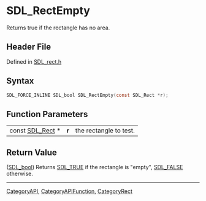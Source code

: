 # SDL_RectEmpty

Returns true if the rectangle has no area.

## Header File

Defined in [SDL_rect.h](https://github.com/libsdl-org/SDL/blob/SDL2/include/SDL_rect.h)

## Syntax

```c
SDL_FORCE_INLINE SDL_bool SDL_RectEmpty(const SDL_Rect *r);
```

## Function Parameters

|                              |       |                        |
| ---------------------------- | ----- | ---------------------- |
| const [SDL_Rect](SDL_Rect) * | **r** | the rectangle to test. |

## Return Value

([SDL_bool](SDL_bool)) Returns [SDL_TRUE](SDL_TRUE) if the rectangle is
"empty", [SDL_FALSE](SDL_FALSE) otherwise.

----
[CategoryAPI](CategoryAPI), [CategoryAPIFunction](CategoryAPIFunction), [CategoryRect](CategoryRect)

